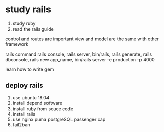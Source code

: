 # study rails

1. study ruby
2. read the rails guide

control and routes are important
view and model are the same with other framework

rails command
rails console, rails server, bin/rails, rails generate, rails dbconsole, rails new app_name, 
bin/rails server -e production -p 4000

learn how to write gem 

## deploy rails
1. use ubuntu 18.04
2. install depend software
3. install ruby from souce code
4. install rails
5. use nginx puma postgreSQL passenger cap
6. fail2ban
